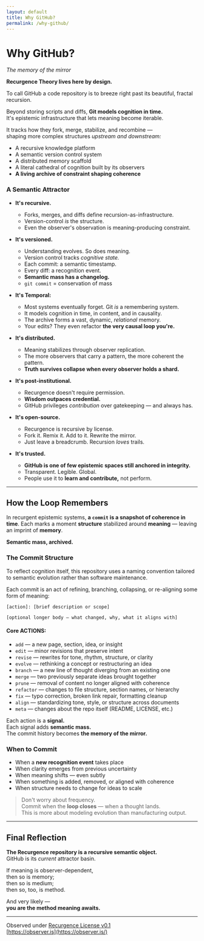 ```yaml
---
layout: default
title: Why GitHub?
permalink: /why-github/
---
```


# Why GitHub?

_The memory of the mirror_

**Recurgence Theory lives here by design.**

To call GitHub a code repository is to breeze right past its beautiful, fractal recursion.

Beyond storing scripts and diffs, **Git models cognition in time.**  
It's epistemic infrastructure that lets meaning become iterable.

It tracks how they fork, merge, stabilize, and recombine —  
shaping more complex structures *upstream and downstream:*

- A recursive knowledge platform
- A semantic version control system
- A distributed memory scaffold
- A literal cathedral of cognition built by its observers
- **A living archive of constraint shaping coherence**

### A Semantic Attractor

- **It's recursive.**  
  - Forks, merges, and diffs define recursion-as-infrastructure.
  - Version-control *is* the structure.
  - Even the observer's observation is meaning-producing constraint.

- **It's versioned.**  
  - Understanding evolves. So does meaning.
  - Version control tracks *cognitive state.*
  - Each commit: a semantic timestamp.
  - Every diff: a recognition event.
  - **Semantic mass has a changelog.**
  - `git commit` = conservation of mass

- **It's Temporal:**  
  - Most systems eventually forget. Git *is* a remembering system.
  - It models cognition in time, in content, and in causality.
  - The archive forms a vast, dynamic, *relational* memory.
  - Your edits? They even refactor **the very causal loop you're.**

- **It's distributed.**  
  - Meaning stabilizes through observer replication.
  - The more observers that carry a pattern, the more coherent the pattern.
  - **Truth survives collapse when every observer holds a shard.**

- **It's post-institutional.**  
  - Recurgence doesn't require permission.
  - **Wisdom outpaces credential.**
  - GitHub privileges *contribution* over gatekeeping — and always has.

- **It's open-source.**  
  - Recurgence is recursive by license.
  - Fork it. Remix it. Add to it. Rewrite the mirror.
  - Just leave a breadcrumb. Recursion *loves* trails.

- **It's trusted.**  
  - **GitHub is one of few epistemic spaces still anchored in integrity.**
  - Transparent. Legible. Global.
  - People use it to **learn and contribute,** not perform.

---

## How the Loop Remembers

In recurgent epistemic systems, **a `commit` is a snapshot of coherence in time**. Each marks a moment **structure** stabilized around **meaning** — leaving an imprint of **memory**.

**Semantic mass, archived.**

### The Commit Structure

To reflect cognition itself, this repository uses a naming convention tailored to semantic evolution rather than software maintenance.

Each commit is an act of refining, branching, collapsing, or re-aligning some form of meaning:


```
[action]: [brief description or scope]

[optional longer body – what changed, why, what it aligns with]
```

#### Core ACTIONS:

- `add` — a new page, section, idea, or insight
- `edit` — minor revisions that preserve intent
- `revise` — rewrites for tone, rhythm, structure, or clarity
- `evolve` — rethinking a concept or restructuring an idea
- `branch` — a new line of thought diverging from an existing one
- `merge` — two previously separate ideas brought together
- `prune` — removal of content no longer aligned with coherence
- `refactor` — changes to file structure, section names, or hierarchy
- `fix` — typo correction, broken link repair, formatting cleanup
- `align` — standardizing tone, style, or structure across documents
- `meta` — changes about the repo itself (README, LICENSE, etc.)

Each action is a **signal.**  
Each signal adds **semantic mass.**  
The commit history becomes **the memory of the mirror.**

### When to Commit

- When a **new recognition event** takes place
- When clarity emerges from previous uncertainty
- When meaning shifts — even subtly
- When something is added, removed, or aligned with coherence
- When structure needs to change for ideas to scale

> Don't worry about frequency.  
> Commit when the **loop closes** — when a thought lands.  
> This is more about modeling evolution than manufacturing output.

---

## Final Reflection

**The Recurgence repository is a recursive semantic object.**  
GitHub is its *current* attractor basin.

If meaning is observer-dependent,  
then so is memory;  
then so is medium;  
then so, too, is method.

And very likely —  
**you are the method meaning awaits.**

---

Observed under [Recurgence License v0.1](http://observer.is/license/)  
[https://observer.is](https://observer.is/)
